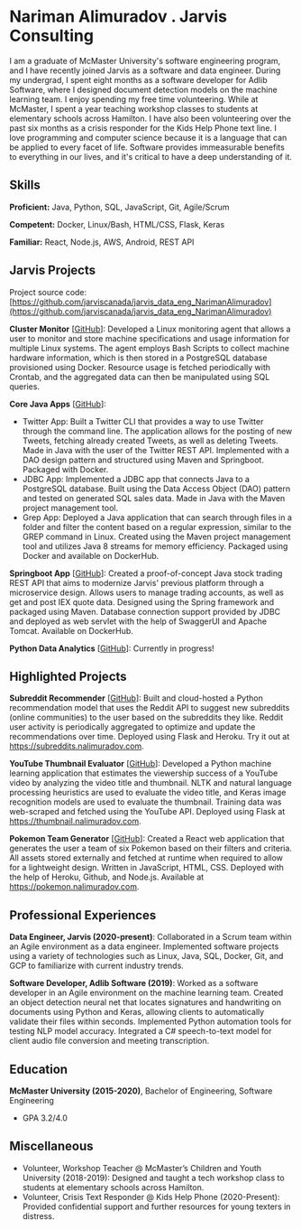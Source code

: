 # Nariman Alimuradov . Jarvis Consulting

I am a graduate of McMaster University's software engineering program, and I have recently joined Jarvis as a software and data engineer. During my undergrad, I spent eight months as a software developer for Adlib Software, where I designed document detection models on the machine learning team. I enjoy spending my free time volunteering. While at McMaster, I spent a year teaching workshop classes to students at elementary schools across Hamilton. I have also been volunteering over the past six months as a crisis responder for the Kids Help Phone text line. I love programming and computer science because it is a language that can be applied to every facet of life. Software provides immeasurable benefits to everything in our lives, and it's critical to have a deep understanding of it.

## Skills

**Proficient:** Java, Python, SQL, JavaScript, Git, Agile/Scrum

**Competent:** Docker, Linux/Bash, HTML/CSS, Flask, Keras

**Familiar:** React, Node.js, AWS, Android, REST API

## Jarvis Projects

Project source code: [https://github.com/jarviscanada/jarvis_data_eng_NarimanAlimuradov](https://github.com/jarviscanada/jarvis_data_eng_NarimanAlimuradov)


**Cluster Monitor** [[GitHub](https://github.com/jarviscanada/jarvis_data_eng_NarimanAlimuradov/tree/master/linux_sql)]: Developed a Linux monitoring agent that allows a user to monitor and store machine specifications and usage information for multiple Linux systems. The agent employs Bash Scripts to collect machine hardware information, which is then stored in a PostgreSQL database provisioned using Docker. Resource usage is fetched periodically with Crontab, and the aggregated data can then be manipulated using SQL queries.

**Core Java Apps** [[GitHub](https://github.com/jarviscanada/jarvis_data_eng_NarimanAlimuradov/tree/master/core_java)]:
      
  - Twitter App: Built a Twitter CLI that provides a way to use Twitter through the command line. The application allows for the posting of new Tweets, fetching already created Tweets, as well as deleting Tweets. Made in Java with the user of the Twitter REST API. Implemented with a DAO design pattern and structured using Maven and Springboot. Packaged with Docker.
  - JDBC App: Implemented a JDBC app that connects Java to a PostgreSQL database. Built using the Data Access Object (DAO) pattern and tested on generated SQL sales data. Made in Java with the Maven project management tool.
  - Grep App: Deployed a Java application that can search through files in a folder and filter the content based on a regular expression, similar to the GREP command in Linux. Created using the Maven project management tool and utilizes Java 8 streams for memory efficiency. Packaged using Docker and available on DockerHub.

**Springboot App** [[GitHub](https://github.com/jarviscanada/jarvis_data_eng_NarimanAlimuradov/tree/master/springboot)]: Created a proof-of-concept Java stock trading REST API that aims to modernize Jarvis' previous platform through a microservice design. Allows users to manage trading accounts, as well as get and post IEX quote data. Designed using the Spring framework and packaged using Maven. Database connection support provided by JDBC and deployed as web servlet with the help of SwaggerUI and Apache Tomcat. Available on DockerHub.

**Python Data Analytics** [[GitHub](https://github.com/jarviscanada/jarvis_data_eng_NarimanAlimuradov/tree/master/python_data_analytics)]: Currently in progress!


## Highlighted Projects
**Subreddit Recommender** [[GitHub](https://github.com/nalimuradov/subreddit_recommender)]: Built and cloud-hosted a Python recommendation model that uses the Reddit API to suggest new subreddits (online communities) to the user based on the subreddits they like. Reddit user activity is periodically aggregated to optimize and update the recommendations over time. Deployed using Flask and Heroku. Try it out at https://subreddits.nalimuradov.com.

**YouTube Thumbnail Evaluator** [[GitHub](https://github.com/nalimuradov/thumbnail_evaluator)]: Developed a Python machine learning application that estimates the viewership success of a YouTube video by analyzing the video title and thumbnail. NLTK and natural language processing heuristics are used to evaluate the video title, and Keras image recognition models are used to evaluate the thumbnail. Training data was web-scraped and fetched using the YouTube API. Deployed using Flask at https://thumbnail.nalimuradov.com.

**Pokemon Team Generator** [[GitHub](https://github.com/nalimuradov/pokemon_team)]: Created a React web application that generates the user a team of six Pokemon based on their filters and criteria. All assets stored externally and fetched at runtime when required to allow for a lightweight design. Written in JavaScript, HTML, CSS. Deployed with the help of Heroku, Github, and Node.js. Available at https://pokemon.nalimuradov.com.


## Professional Experiences

**Data Engineer, Jarvis (2020-present)**: Collaborated in a Scrum team within an Agile environment as a data engineer. Implemented software projects using a variety of technologies such as Linux, Java, SQL, Docker, Git, and GCP to familiarize with current industry trends.

**Software Developer, Adlib Software (2019)**: Worked as a software developer in an Agile environment on the machine learning team. Created an object detection neural net that locates signatures and handwriting on documents using Python and Keras, allowing clients to automatically validate their files within seconds. Implemented Python automation tools for testing NLP model accuracy. Integrated a C# speech-to-text model for client audio file conversion and meeting transcription.


## Education
**McMaster University (2015-2020)**, Bachelor of Engineering, Software Engineering
- GPA 3.2/4.0


## Miscellaneous
- Volunteer, Workshop Teacher @ McMaster’s Children and Youth University (2018-2019): Designed and taught a tech workshop class to students at elementary schools across Hamilton.
- Volunteer, Crisis Text Responder @ Kids Help Phone (2020-Present): Provided confidential support and further resources for young texters in distress.